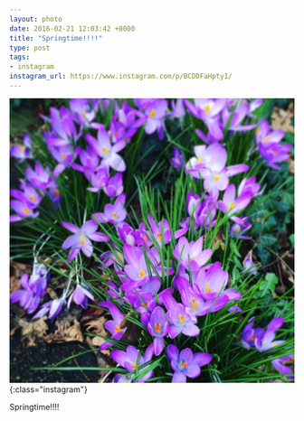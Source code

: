 ```yaml
---
layout: photo
date: 2016-02-21 12:03:42 +0000
title: "Springtime!!!!"
type: post
tags:
- instagram
instagram_url: https://www.instagram.com/p/BCDDFaHpty1/
---
```


![Instagram - BCDDFaHpty1](/img/BCDDFaHpty1.jpg){:class="instagram"}

Springtime!!!!

